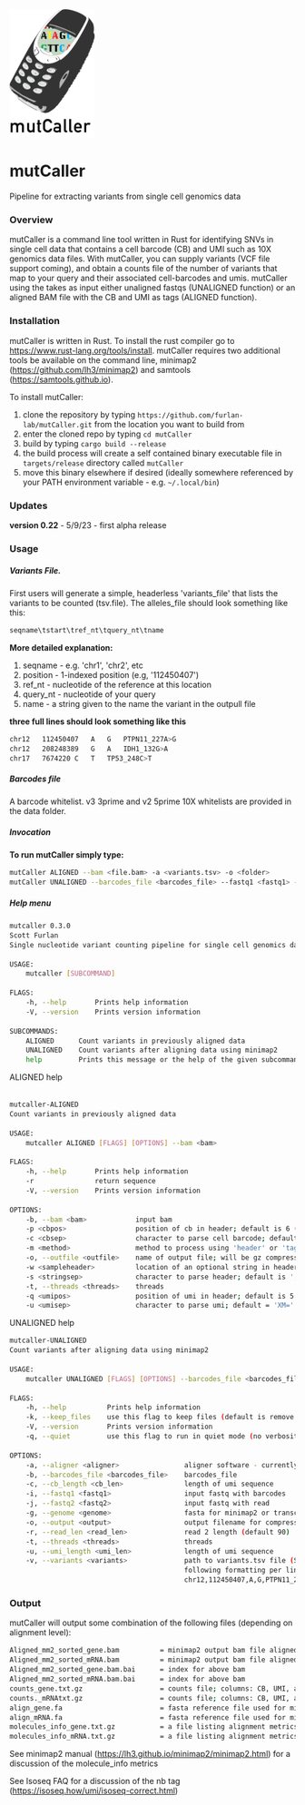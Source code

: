 <img width="150" alt="image" src="mutcaller.png">


#                       mutCaller
Pipeline for extracting variants from single cell genomics data


### Overview

mutCaller is a command line tool written in Rust for identifying SNVs in single cell data that contains a cell barcode (CB) and UMI such as 10X genomics data files.  With mutCaller, you can supply variants (VCF file support coming), and obtain a counts file of the number of variants that map to your query and their associated cell-barcodes and umis.  mutCaller using the takes as input either unaligned fastqs (UNALIGNED function) or an aligned BAM file with the CB and UMI as tags (ALIGNED function).

### Installation

mutCaller is written in Rust.  To install the rust compiler go to https://www.rust-lang.org/tools/install.  mutCaller requires two additional tools be available on the command line, minimap2 (https://github.com/lh3/minimap2) and samtools (https://samtools.github.io). 

To install mutCaller:
1. clone the repository by typing `https://github.com/furlan-lab/mutCaller.git` from the location you want to build from
2. enter the cloned repo by typing `cd mutCaller`
3. build by typing `cargo build --release`
4. the build process will create a self contained binary executable file in `targets/release` directory called `mutCaller`
5. move this binary elsewhere if desired (ideally somewhere referenced by your PATH environment variable - e.g. `~/.local/bin`)

### Updates

**version 0.22** - 5/9/23 - first alpha release


### Usage

##### Variants File.

First users will generate a simple, headerless 'variants_file' that lists the variants to be counted (tsv.file). The alleles_file should look something like this:

```sh
seqname\tstart\tref_nt\tquery_nt\tname
```
**More detailed explanation:**
1. seqname - e.g. 'chr1', 'chr2', etc
2. position - 1-indexed position (e.g, '112450407')
3. ref_nt - nucleotide of the reference at this location
4. query_nt - nucleotide of your query
5. name - a string given to the name the variant in the outpull file

**three full lines should look something like this**

```sh
chr12   112450407   A   G   PTPN11_227A>G
chr12   208248389   G   A   IDH1_132G>A
chr17   7674220 C   T   TP53_248C>T
```

##### Barcodes file

A barcode whitelist.  v3 3prime and v2 5prime 10X whitelists are provided in the data folder.


##### Invocation

**To run mutCaller simply type:**

```sh
mutCaller ALIGNED --bam <file.bam> -a <variants.tsv> -o <folder>
mutCaller UNALIGNED --barcodes_file <barcodes_file> --fastq1 <fastq1> --fastq2 <fastq2> --genome <genome> --variants <variants.tsv>
```


##### Help menu

```sh
mutcaller 0.3.0
Scott Furlan
Single nucleotide variant counting pipeline for single cell genomics data

USAGE:
    mutcaller [SUBCOMMAND]

FLAGS:
    -h, --help       Prints help information
    -V, --version    Prints version information

SUBCOMMANDS:
    ALIGNED      Count variants in previously aligned data
    UNALIGNED    Count variants after aligning data using minimap2
    help         Prints this message or the help of the given subcommand(s)
```

ALIGNED help
```sh

mutcaller-ALIGNED
Count variants in previously aligned data

USAGE:
    mutcaller ALIGNED [FLAGS] [OPTIONS] --bam <bam>

FLAGS:
    -h, --help       Prints help information
    -r               return sequence
    -V, --version    Prints version information

OPTIONS:
    -b, --bam <bam>            input bam
    -p <cbpos>                 position of cb in header; default is 6 (not zero indexed)
    -c <cbsep>                 character to parse cell barcode; default = 'XC='
    -m <method>                method to process using 'header' or 'tag'; default is 'header'
    -o, --outfile <outfile>    name of output file; will be gz compressed text file of output; default = "counts.txt.gz"
    -w <sampleheader>          location of an optional string in header to return in output
    -s <stringsep>             character to parse header; default is ';'
    -t, --threads <threads>    threads
    -q <umipos>                position of umi in header; default is 5 (not zero indexed)
    -u <umisep>                character to parse umi; default = 'XM='

```

UNALIGNED help

```sh
mutcaller-UNALIGNED
Count variants after aligning data using minimap2

USAGE:
    mutcaller UNALIGNED [FLAGS] [OPTIONS] --barcodes_file <barcodes_file> --fastq1 <fastq1> --fastq2 <fastq2> --genome <genome> --variants <variants>

FLAGS:
    -h, --help          Prints help information
    -k, --keep_files    use this flag to keep files (default is remove intermediate files)
    -V, --version       Prints version information
    -q, --quiet         use this flag to run in quiet mode (no verbosity)

OPTIONS:
    -a, --aligner <aligner>                aligner software - currently mm2 (default) and kallisto are supported
    -b, --barcodes_file <barcodes_file>    barcodes_file
    -c, --cb_length <cb_len>               length of umi sequence
    -i, --fastq1 <fastq1>                  input fastq with barcodes
    -j, --fastq2 <fastq2>                  input fastq with read
    -g, --genome <genome>                  fasta for minimap2 or transcriptome index for kallisto
    -o, --output <output>                  output filename for compressed counts (defaults to counts_mm.txt.gz)
    -r, --read_len <read_len>              read 2 length (default 90)
    -t, --threads <threads>                threads
    -u, --umi_length <umi_len>             length of umi sequence
    -v, --variants <variants>              path to variants.tsv file (SNVs with mm2 only supported currently) with the
                                           following formatting per line - seqname\tstart\tref_nt\tquery_nt\tname; e.g.
                                           chr12,112450407,A,G,PTPN11_227A>G

```



 
### Output
 
mutCaller will output some combination of the following files (depending on alignment level):
```sh
Aligned_mm2_sorted_gene.bam          = minimap2 output bam file aligned to genome, sorted by read name 
Aligned_mm2_sorted_mRNA.bam          = minimap2 output bam file aligned to transcriptome, sorted by read name 
Aligned_mm2_sorted_gene.bam.bai      = index for above bam
Aligned_mm2_sorted_mRNA.bam.bai      = index for above bam
counts_gene.txt.gz                   = counts file; columns: CB, UMI, allele, read_count
counts._mRNAtxt.gz                   = counts file; columns: CB, UMI, allele, read_count
align_gene.fa                        = fasta reference file used for minimap2 alignment
align_mRNA.fa                        = fasta reference file used for minimap2 alignment
molecules_info_gene.txt.gz           = a file listing alignment metrics for each molecule; columns: CB, nb_tag (if present), UMI, allele, start_pos, mapq, cigar, NM, AS, s1, de); optionally including sequence in the last column
molecules_info_mRNA.txt.gz           = a file listing alignment metrics for each molecule; columns: CB, nb_tag (if present), UMI, allele, start_pos, mapq, cigar, NM, AS, s1, de); optionally including sequence in the last column
```
See minimap2 manual (https://lh3.github.io/minimap2/minimap2.html) for a discussion of the molecule_info metrics

See Isoseq FAQ for a discussion of the nb tag (https://isoseq.how/umi/isoseq-correct.html)










